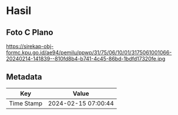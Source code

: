 # Hasil

## Foto C Plano

https://sirekap-obj-formc.kpu.go.id/ae94/pemilu/ppwp/31/75/06/10/01/3175061001066-20240214-141839--810fd8b4-b741-4c45-86bd-1bdfd17320fe.jpg


## Metadata

| Key        | Value               |
| ---------- | ------------------- |
| Time Stamp | 2024-02-15 07:00:44 |



